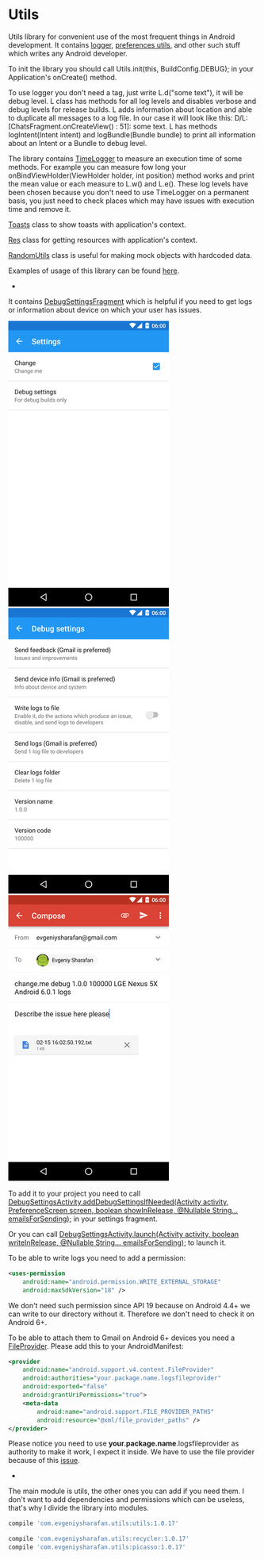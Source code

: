 # Utils

Utils library for convenient use of the most frequent things in Android development.
It contains [logger](utils/src/main/java/com/evgeniysharafan/utils/L.java), [preferences utils](utils/src/main/java/com/evgeniysharafan/utils/PrefUtils.java), and other such stuff which writes any Android developer.

To init the library you should call Utils.init(this, BuildConfig.DEBUG); in your Application's onCreate() method.

To use logger you don't need a tag, just write L.d("some text"), it will be debug level. L class has methods for all log levels and disables verbose and debug levels for release builds. L adds information about location and able to duplicate all messages to a log file. In our case it will look like this: D/L: [ChatsFragment.onCreateView() : 51]: some text.
L has methods logIntent(Intent intent) and logBundle(Bundle bundle) to print all information about an Intent or a Bundle to debug level.

The library contains [TimeLogger](utils/src/main/java/com/evgeniysharafan/utils/TimeLogger.java) to measure an execution time of some methods. For example you can measure fow long your onBindViewHolder(ViewHolder holder, int position) method works and print the mean value or each measure to L.w() and L.e(). These log levels have been chosen because you don't need to use TimeLogger on a permanent basis, you just need to check places which may have issues with execution time and remove it.

[Toasts](utils/src/main/java/com/evgeniysharafan/utils/Toasts.java) class to show toasts with application's context.

[Res](utils/src/main/java/com/evgeniysharafan/utils/Res.java) class for getting resources with application's context.

[RandomUtils](utils/src/main/java/com/evgeniysharafan/utils/RandomUtils.java) class is useful for making mock objects with hardcoded data.

Examples of usage of this library can be found [here](https://github.com/evgeniysharafan/BaseProject).

-
It contains [DebugSettingsFragment](utils/src/main/java/com/evgeniysharafan/utils/ui/fragment/DebugSettingsFragment.java) which is helpful if you need to get logs or information about device on which your user has issues.

![](screenshots/device-2016-02-15-181258.png?raw=true) ![](screenshots/device-2016-02-15-181309.png?raw=true) ![](screenshots/device-2016-02-15-181324.png?raw=true)

To add it to your project you need to call [DebugSettingsActivity.addDebugSettingsIfNeeded(Activity activity, PreferenceScreen screen, boolean showInRelease, @Nullable String... emailsForSending);](utils/src/main/java/com/evgeniysharafan/utils/ui/activity/DebugSettingsActivity.java) in your settings fragment.

Or you can call [DebugSettingsActivity.launch(Activity activity, boolean writeInRelease, @Nullable String... emailsForSending);](utils/src/main/java/com/evgeniysharafan/utils/ui/activity/DebugSettingsActivity.java) to launch it.

To be able to write logs you need to add a permission:
```xml
<uses-permission
    android:name="android.permission.WRITE_EXTERNAL_STORAGE"
    android:maxSdkVersion="18" />
```
We don't need such permission since API 19 because on Android 4.4+ we can write to our directory without it. Therefore we don't need to check it on Android 6+.

To be able to attach them to Gmail on Android 6+ devices you need a [FileProvider](http://developer.android.com/intl/ru/reference/android/support/v4/content/FileProvider.html).
Please add this to your AndroidManifest:
```xml
<provider
    android:name="android.support.v4.content.FileProvider"
    android:authorities="your.package.name.logsfileprovider"
    android:exported="false"
    android:grantUriPermissions="true">
    <meta-data
        android:name="android.support.FILE_PROVIDER_PATHS"
        android:resource="@xml/file_provider_paths" />
</provider>
```
Please notice you need to use **your.package.name**.logsfileprovider as authority to make it work, I expect it inside.
We have to use the file provider because of this [issue](https://code.google.com/p/android/issues/detail?id=190239).

-
The main module is utils, the other ones you can add if you need them. I don't want to add dependencies and permissions which can be useless, that's why I divide the library into modules.

```groovy
compile 'com.evgeniysharafan.utils:utils:1.0.17'
```
```groovy
compile 'com.evgeniysharafan.utils:recycler:1.0.17'
compile 'com.evgeniysharafan.utils:picasso:1.0.17'
```
